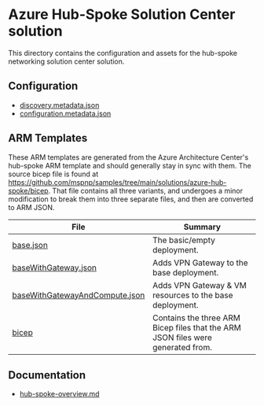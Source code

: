 # Azure Hub-Spoke Solution Center solution

This directory contains the configuration and assets for the hub-spoke networking solution center solution.

## Configuration

* [discovery.metadata.json](./configuration.metadata.json)
* [configuration.metadata.json](./configuration.metadata.json)

## ARM Templates

These ARM templates are generated from the Azure Architecture Center's hub-spoke ARM template and should generally stay in sync with them. The source bicep file is found at <https://github.com/mspnp/samples/tree/main/solutions/azure-hub-spoke/bicep>. That file contains all three variants, and undergoes a minor modification to break them into three separate files, and then are converted to ARM JSON.

| File | Summary |
| ---- | ------- |
| [base.json](./base.json) | The basic/empty deployment. |
| [baseWithGateway.json](./baseWithGateway.json) | Adds VPN Gateway to the base deployment. |
| [baseWithGatewayAndCompute.json](./baseWithGatewayAndCompute.json) | Adds VPN Gateway & VM resources to the base deployment. |
| [bicep](./bicep/) | Contains the three ARM Bicep files that the ARM JSON files were generated from. |

## Documentation

* [hub-spoke-overview.md](./hub-spoke-overview.md)